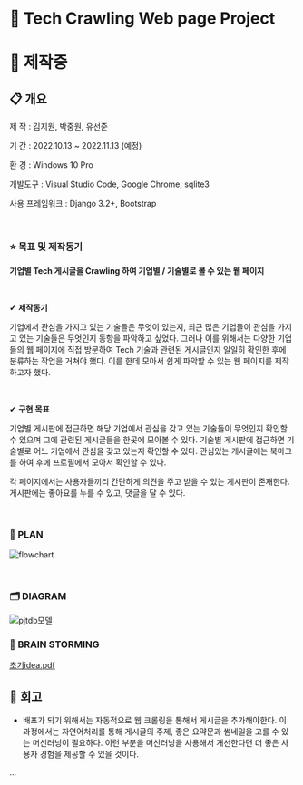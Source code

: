 # 🚩 Tech Crawling Web page Project

# 🚧 제작중

## 📋 개요

제     작 : 김지원, 박중원, 유선준

기     간 : 2022.10.13 ~ 2022.11.13 (예정)

환     경 : Windows 10 Pro

개발도구 : Visual Studio Code, Google Chrome, sqlite3

사용 프레임워크 : Django 3.2+, Bootstrap

<br>

### ⭐ 목표 및 제작동기

**기업별 Tech 게시글을 Crawling 하여 기업별 / 기술별로 볼 수 있는 웹 페이지**

<br>

✔ **제작동기**

기업에서 관심을 가지고 있는 기술들은 무엇이 있는지, 최근 많은 기업들이 관심을 가지고 있는 기술들은 무엇인지 동향을 파악하고 싶었다. 그러나 이를 위해서는 다양한 기업들의 웹 페이지에 직접 방문하여 Tech 기술과 관련된 게시글인지 일일히 확인한 후에 분류하는 작업을 거쳐야 했다. 이를 한데 모아서 쉽게 파악할 수 있는 웹 페이지를 제작하고자 했다.

<br>

✔ **구현 목표**

기업별 게시판에 접근하면 해당 기업에서 관심을 갖고 있는 기술들이 무엇인지 확인할 수 있으며 그에 관련된 게시글들을 한곳에 모아볼 수 있다. 기술별 게시판에 접근하면 기술별로 어느 기업에서 관심을 갖고 있는지 확인할 수 있다. 관심있는 게시글에는 북마크를 하여 후에 프로필에서 모아서 확인할 수 있다.

각 페이지에서는 사용자들끼리 간단하게 의견을 주고 받을 수 있는 게시판이 존재한다. 게시판에는 좋아요를 누를 수 있고, 댓글을 달 수 있다.

<br>

### 📆 PLAN

![flowchart](https://user-images.githubusercontent.com/109324634/198850716-de41a2fa-d506-48e0-b2df-06f1df84718c.PNG)

<br>

### 🗂 DIAGRAM

![pjtdb모델](https://user-images.githubusercontent.com/109324637/198864843-1489e7c0-4789-4030-89d3-b528a86e0916.jpg)


### 🧠 BRAIN STORMING

[초기idea.pdf](https://github.com/wonjw3638/wonjw3638/files/9822334/idea.pdf)









## 💬 회고

- 배포가 되기 위해서는 자동적으로 웹 크롤링을 통해서 게시글을 추가해야한다. 이 과정에서는 자연어처리를 통해 게시글의 주제, 좋은 요약문과 썸네일을 고를 수 있는 머신러닝이 필요하다.  이런 부분을 머신러닝을 사용해서 개선한다면 더 좋은 사용자 경험을 제공할 수 있을 것이다.

  

  
...